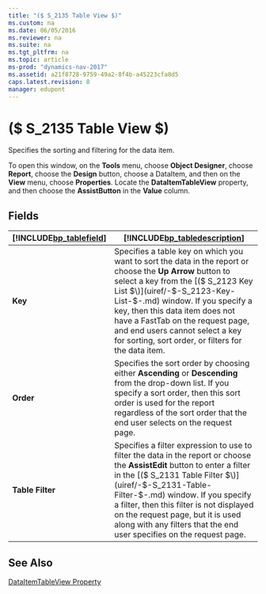 ```yaml
---
title: "($ S_2135 Table View $)"
ms.custom: na
ms.date: 06/05/2016
ms.reviewer: na
ms.suite: na
ms.tgt_pltfrm: na
ms.topic: article
ms-prod: "dynamics-nav-2017"
ms.assetid: a21f8728-9759-49a2-8f4b-a45223cfa8d5
caps.latest.revision: 8
manager: edupont
---
```

# ($ S_2135 Table View $)
Specifies the sorting and filtering for the data item.  

 To open this window, on the **Tools** menu, choose **Object Designer**, choose **Report**, choose the **Design** button, choose a DataItem, and then on the **View** menu, choose **Properties**. Locate the **DataItemTableView** property, and then choose the **AssistButton** in the **Value** column.  

## Fields  

|[!INCLUDE[bp_tablefield](../includes/bp_tablefield_md.md)]|[!INCLUDE[bp_tabledescription](../includes/bp_tabledescription_md.md)]|  
|---------------------------------|---------------------------------------|  
|**Key**|Specifies a table key on which you want to sort the data in the report or choose the **Up Arrow** button to select a key from the [\($ S\_2123 Key List $\)](uiref/-$-S_2123-Key-List-$-.md) window. If you specify a key, then this data item does not have a FastTab on the request page, and end users cannot select a key for sorting, sort order, or filters for the data item.|  
|**Order**|Specifies the sort order by choosing either **Ascending** or **Descending** from the drop-down list. If you specify a sort order, then this sort order is used for the report regardless of the sort order that the end user selects on the request page.|  
|**Table Filter**|Specifies a filter expression to use to filter the data in the report or choose the **AssistEdit** button to enter a filter in the [\($ S\_2131 Table Filter $\)](uiref/-$-S_2131-Table-Filter-$-.md) window. If you specify a filter, then this filter is not displayed on the request page, but it is used along with any filters that the end user specifies on the request page.|  

## See Also  
 [DataItemTableView Property](../DataItemTableView-Property.md)
